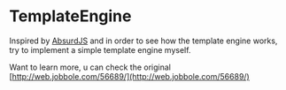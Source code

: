 # TemplateEngine
Inspired by [AbsurdJS](http://absurdjs.com/) and in order to see how the template engine works, try to implement a simple template engine myself.

Want to learn more, u can check the original [http://web.jobbole.com/56689/](http://web.jobbole.com/56689/)
